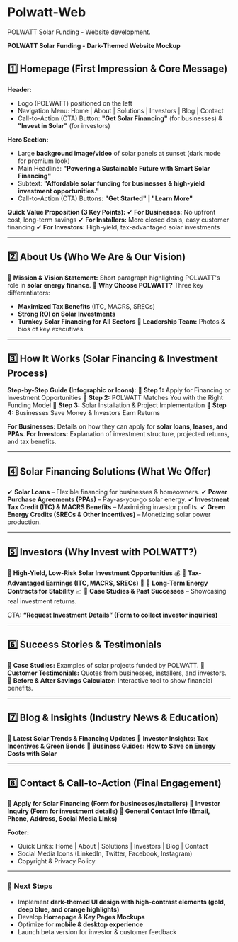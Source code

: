 # Polwatt-Web
POLWATT Solar Funding - Website development.

**POLWATT Solar Funding - Dark-Themed Website Mockup**

## **1️⃣ Homepage (First Impression & Core Message)**
**Header:**
- Logo (POLWATT) positioned on the left
- Navigation Menu: Home | About | Solutions | Investors | Blog | Contact
- Call-to-Action (CTA) Button: **"Get Solar Financing"** (for businesses) & **"Invest in Solar"** (for investors)

**Hero Section:**
- Large **background image/video** of solar panels at sunset (dark mode for premium look)
- Main Headline: **"Powering a Sustainable Future with Smart Solar Financing"**
- Subtext: **"Affordable solar funding for businesses & high-yield investment opportunities."**
- Call-to-Action (CTA) Buttons: **"Get Started" | "Learn More"**

**Quick Value Proposition (3 Key Points):**
✔ **For Businesses:** No upfront cost, long-term savings
✔ **For Installers:** More closed deals, easy customer financing
✔ **For Investors:** High-yield, tax-advantaged solar investments

---

## **2️⃣ About Us (Who We Are & Our Vision)**
📌 **Mission & Vision Statement:** Short paragraph highlighting POLWATT's role in **solar energy finance**.
📌 **Why Choose POLWATT?** Three key differentiators:
   - **Maximized Tax Benefits** (ITC, MACRS, SRECs)
   - **Strong ROI on Solar Investments**
   - **Turnkey Solar Financing for All Sectors**
📌 **Leadership Team:** Photos & bios of key executives.

---

## **3️⃣ How It Works (Solar Financing & Investment Process)**
**Step-by-Step Guide (Infographic or Icons):**
🔹 **Step 1:** Apply for Financing or Investment Opportunities
🔹 **Step 2:** POLWATT Matches You with the Right Funding Model
🔹 **Step 3:** Solar Installation & Project Implementation
🔹 **Step 4:** Businesses Save Money & Investors Earn Returns

**For Businesses:** Details on how they can apply for **solar loans, leases, and PPAs**.
**For Investors:** Explanation of investment structure, projected returns, and tax benefits.

---

## **4️⃣ Solar Financing Solutions (What We Offer)**
✔ **Solar Loans** – Flexible financing for businesses & homeowners.
✔ **Power Purchase Agreements (PPAs)** – Pay-as-you-go solar energy.
✔ **Investment Tax Credit (ITC) & MACRS Benefits** – Maximizing investor profits.
✔ **Green Energy Credits (SRECs & Other Incentives)** – Monetizing solar power production.

---

## **5️⃣ Investors (Why Invest with POLWATT?)**
📌 **High-Yield, Low-Risk Solar Investment Opportunities** 💰
📌 **Tax-Advantaged Earnings (ITC, MACRS, SRECs)** 🏦
📌 **Long-Term Energy Contracts for Stability** 📈
📌 **Case Studies & Past Successes** – Showcasing real investment returns.

CTA: **“Request Investment Details” (Form to collect investor inquiries)**

---

## **6️⃣ Success Stories & Testimonials**
📌 **Case Studies:** Examples of solar projects funded by POLWATT.
📌 **Customer Testimonials:** Quotes from businesses, installers, and investors.
📌 **Before & After Savings Calculator:** Interactive tool to show financial benefits.

---

## **7️⃣ Blog & Insights (Industry News & Education)**
📌 **Latest Solar Trends & Financing Updates**
📌 **Investor Insights: Tax Incentives & Green Bonds**
📌 **Business Guides: How to Save on Energy Costs with Solar**

---

## **8️⃣ Contact & Call-to-Action (Final Engagement)**
📌 **Apply for Solar Financing (Form for businesses/installers)**
📌 **Investor Inquiry (Form for investment details)**
📌 **General Contact Info (Email, Phone, Address, Social Media Links)**

**Footer:**
- Quick Links: Home | About | Solutions | Investors | Blog | Contact
- Social Media Icons (LinkedIn, Twitter, Facebook, Instagram)
- Copyright & Privacy Policy

---

### **🚀 Next Steps**
- Implement **dark-themed UI design with high-contrast elements (gold, deep blue, and orange highlights)**
- Develop **Homepage & Key Pages Mockups**
- Optimize for **mobile & desktop experience**
- Launch beta version for investor & customer feedback

